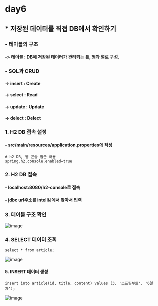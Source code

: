 # day6
## * 저장된 데이터를 직접 DB에서 확인하기
### - 테이블의 구조
#### -> 테이블 : DB에 저장된 데이터가 관리되는 틀, 행과 열로 구성.
### - SQL과 CRUD
#### -> insert : Create
#### -> select : Read
#### -> update : Update
#### -> delect : Delect
### 1. H2 DB 접속 설정
#### - src/main/resources/application.properties에 작성
```
# h2 DB, 웹 콘솔 접근 허용
spring.h2.console.enabled=true
```
### 2. H2 DB 접속
#### - localhost:8080/h2-console로 접속
#### - jdbc url주소를 intelliJ에서 찾아서 입력
### 3. 테이블 구조 확인
![image](https://user-images.githubusercontent.com/89372116/134159431-057037f6-d283-4f42-975e-fe287e4743fb.png)
### 4. SELECT 데이터 조회
```
select * from article;
```
![image](https://user-images.githubusercontent.com/89372116/134159594-26d0eccb-6244-4356-8932-9b11b630d57f.png)
#### 5. INSERT 데이터 생성
```
insert into article(id, title, content) values (3, '스프링부트', '6일차');
```
![image](https://user-images.githubusercontent.com/89372116/134159936-a2fac746-fdb9-4be8-b9d8-c9ebc015ed49.png)
